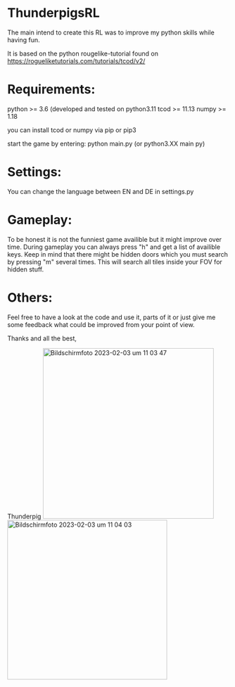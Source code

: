 # ThunderpigsRL

The main intend to create this RL was to improve my python skills while having fun.

It is based on the python rougelike-tutorial found on https://rogueliketutorials.com/tutorials/tcod/v2/

Requirements:
=============

python >= 3.6 (developed and tested on python3.11
tcod >= 11.13
numpy >= 1.18

you can install tcod or numpy via pip or pip3

start the game by entering:
python main.py (or python3.XX main py)

Settings:
=========

You can change the language between EN and DE in settings.py

Gameplay:
=========

To be honest it is not the funniest game availible but it might improve over time. During gameplay you can always
press "h" and get a list of availible keys. Keep in mind that there might be hidden doors which you must search by
pressing "m" several times. This will search all tiles inside your FOV for hidden stuff.

Others:
=======

Feel free to have a look at the code and use it, parts of it or just give me some feedback what could be improved from
your point of view.

Thanks and all the best,

Thunderpig
<img width="388" alt="Bildschirmfoto 2023-02-03 um 11 03 47" src="https://user-images.githubusercontent.com/77549262/216573396-be3a2702-9420-41f3-8ca5-fba534cf9b96.png">
<img width="363" alt="Bildschirmfoto 2023-02-03 um 11 04 03" src="https://user-images.githubusercontent.com/77549262/216573417-a1ca4bcc-fb4e-4287-a4bc-c9955649e43b.png">
